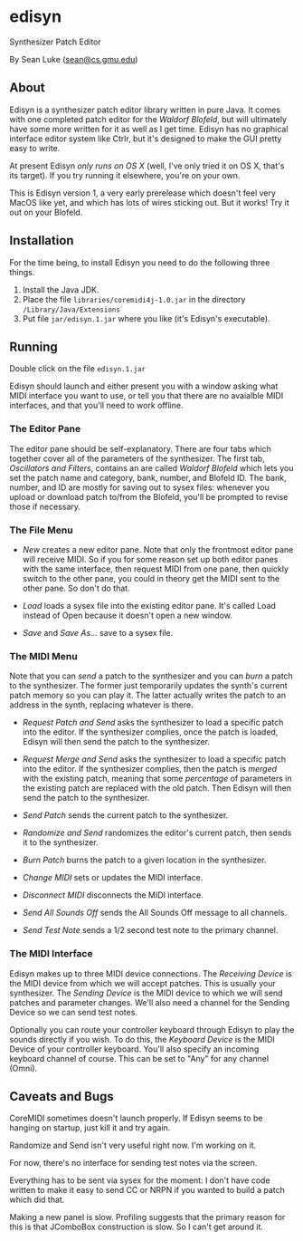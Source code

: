 # edisyn
Synthesizer Patch Editor

By Sean Luke (sean@cs.gmu.edu)


## About

Edisyn is a synthesizer patch editor library written in pure Java.  It comes with one completed patch editor
for the *Waldorf Blofeld*, but will ultimately have some more written for it as well as I get time.  Edisyn
has no graphical interface editor system like Ctrlr, but it's designed to make the GUI pretty easy to write.

At present Edisyn *only runs on OS X* (well, I've only tried it on OS X, that's its target).  If you try running
it elsewhere, you're on your own.

This is Edisyn version 1, a very early prerelease which doesn't feel very MacOS like yet, and which has lots of
wires sticking out.  But it works!  Try it out on your Blofeld.


## Installation

For the time being, to install Edisyn you need to do the following three things.

1. Install the Java JDK.
2. Place the file `libraries/coremidi4j-1.0.jar` in the directory `/Library/Java/Extensions`
3. Put file `jar/edisyn.1.jar` where you like (it's Edisyn's executable).


## Running

Double click on the file `edisyn.1.jar`

Edisyn should launch and either present you with a window asking what MIDI interface you want to use, or tell
you that there are no avaialble MIDI interfaces, and that you'll need to work offline.


### The Editor Pane

The editor pane should be self-explanatory.  There are four tabs which together cover all of the parameters of 
the synthesizer.  The first tab, *Oscillators and Filters*, contains an are called *Waldorf Blofeld* which
lets you set the patch name and category, bank, number, and Blofeld ID.   The bank, number, and ID are mostly
for saving out to sysex files: whenever you upload or download patch to/from the Blofeld, you'll be prompted
to revise those if necessary.

### The File Menu

* *New* creates a new editor pane.  Note that only the frontmost editor pane will receive MIDI.  So if you for
some reason set up both editor panes with the same interface, then request MIDI from one pane, then quickly
switch to the other pane, you could in theory get the MIDI sent to the other pane.  So don't do that.

* *Load* loads a sysex file into the existing editor pane.  It's called Load instead of Open because it 
doesn't open a new window.

* *Save* and *Save As...* save to a sysex file.


### The MIDI Menu

Note that you can *send* a patch to the synthesizer and you can *burn* a patch to the synthesizer.  The former
just temporarily updates the synth's current patch memory so you can play it.  The latter actually writes the 
patch to an address in the synth, replacing whatever is there.

* *Request Patch and Send* asks the synthesizer to load a specific patch into the editor.  If the synthesizer complies,
once the patch is loaded, Edisyn will then send the patch to the synthesizer.

* *Request Merge and Send* asks the synthesizer to load a specific patch into the editor.  If the synthesizer complies,
then the patch is *merged* with the existing patch, meaning that some *percentage* of parameters in the existing
patch are replaced with the old patch.  Then Edisyn will then send the patch to the synthesizer.

* *Send Patch* sends the current patch to the synthesizer.

* *Randomize and Send* randomizes the editor's current patch, then sends it to the synthesizer.

* *Burn Patch* burns the patch to a given location in the synthesizer.

* *Change MIDI* sets or updates the MIDI interface.

* *Disconnect MIDI* disconnects the MIDI interface.

* *Send All Sounds Off* sends the All Sounds Off message to all channels.

* *Send Test Note* sends a 1/2 second test note to the primary channel.


### The MIDI Interface

Edisyn makes up to three MIDI device connections.  The *Receiving Device* is the MIDI device from which we will accept
patches.  This is usually your synthesizer.  The *Sending Device* is the MIDI device to which we will send 
patches and parameter changes.  We'll also need a channel for the Sending Device so we can send test notes.

Optionally you can route your controller keyboard through Edisyn to play the sounds directly if you wish.  To do this,
the *Keyboard Device* is the MIDI Device of your controller keyboard.  You'll also specify an incoming keyboard
channel of course.  This can be set to "Any" for any channel (Omni).


## Caveats and Bugs

CoreMIDI sometimes doesn't launch properly.  If Edisyn seems to be hanging on startup, just kill it and try again.

Randomize and Send isn't very useful right now.  I'm working on it.

For now, there's no interface for sending test notes via the screen.

Everything has to be sent via sysex for the moment: I don't have code written to make it easy to send CC or NRPN
if you wanted to build a patch which did that.

Making a new panel is slow.  Profiling suggests that the primary reason for this is that JComboBox construction
is slow.  So I can't get around it.

